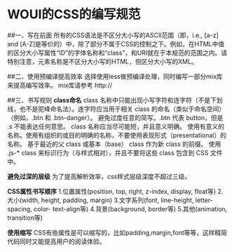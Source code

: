 # WOUI的CSS的编写规范

##一、写在前面
所有的CSS语法是不区分大小写的ASCII范围（即，i.e., [a-z] and [A-Z]是等价的）中，除了部分不属于CSS的控制之下。例如，在HTML中值的区分大小写属性“ID”的字体名称和“class”，和URI就在于本规范的范围之内。请特别注意，元素名称是不区分大小写的HTML，但区分大小写的XML。

##二、使用预编译提高效率
选择使用less做预编译处理，同时编写一部分mix库来提高编写效率。
mix库请参考
http://

##三、书写规则
**class命名**
class 名称中只能出现小写字符和连字符（不是下划线，也不是驼峰命名法）。连字符应当用于相关 class 的命名（类似于命名空间）（例如，.btn 和 .btn-danger）。
避免过度任意的简写。.btn 代表 button，但是 .s 不能表达任何意思。
class 名称应当尽可能短，并且意义明确。
使用有意义的名称。使用有组织的或目的明确的名称，不要使用表现形式（presentational）的名称。
基于最近的父 class 或基本（base） class 作为新 class 的前缀。
使用 .js-* class 来标识行为（与样式相对），并且不要将这些 class 包含到 CSS 文件中。

**避免过深的层级**
为了提高解析效率，css样式层级深度不超过三级。

**CSS属性书写顺序**
1.位置属性(position, top, right, z-index, display, float等)
2.大小(width, height, padding, margin)
3.文字系列(font, line-height, letter-spacing, color- text-align等)
4.背景(background, border等)
5.其他(animation, transition等)

**使用缩写**
CSS有些属性是可以缩写的，比如padding,margin,font等等，这样精简代码同时又能提高用户的阅读体验。

